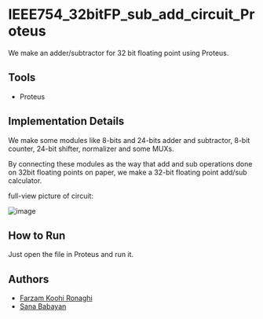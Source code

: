 # IEEE754_32bitFP_sub_add_circuit_Proteus
We make an adder/subtractor for 32 bit floating point using Proteus.

## Tools
- Proteus


## Implementation Details

We make some modules like 8-bits and 24-bits adder and subtractor, 8-bit counter, 24-bit shifter, normalizer and some MUXs.

By connecting these modules as the way that add and sub operations done on 32bit floating points on paper, we make a 32-bit floating point add/sub calculator.

full-view picture of circuit:

![image](https://github.com/user-attachments/assets/0727edab-98ce-49fc-9ae9-08eed9a0e6d3)


## How to Run

Just open the file in Proteus and run it.



## Authors
- [Farzam Koohi Ronaghi](https://github.com/FKR1383)
- [Sana Babayan](https://github.com/SanaBabayan)


